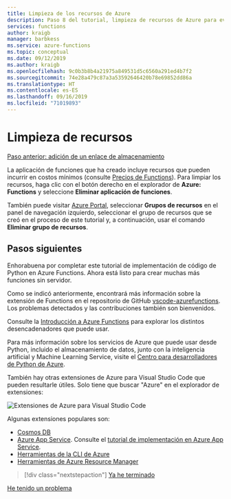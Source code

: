 ```yaml
---
title: Limpieza de los recursos de Azure
description: Paso 8 del tutorial, limpieza de recursos de Azure para evitar incurrir en cargos continuos.
services: functions
author: kraigb
manager: barbkess
ms.service: azure-functions
ms.topic: conceptual
ms.date: 09/12/2019
ms.author: kraigb
ms.openlocfilehash: 9c0b3b8b4a21975a849531d5c6560a291ed4b7f2
ms.sourcegitcommit: 74e28a479c87a3a53592646420b78e69852dd86a
ms.translationtype: HT
ms.contentlocale: es-ES
ms.lasthandoff: 09/16/2019
ms.locfileid: "71019893"
---
```

# <a name="clean-up-resources"></a>Limpieza de recursos

[Paso anterior: adición de un enlace de almacenamiento](tutorial-vs-code-serverless-python-07.md)

La aplicación de funciones que ha creado incluye recursos que pueden incurrir en costos mínimos (consulte [Precios de Functions](https://azure.microsoft.com/pricing/details/functions/)). Para limpiar los recursos, haga clic con el botón derecho en el explorador de **Azure: Functions** y seleccione **Eliminar aplicación de funciones**.

También puede visitar [Azure Portal](https://portal.azure.com), seleccionar **Grupos de recursos** en el panel de navegación izquierdo, seleccionar el grupo de recursos que se creó en el proceso de este tutorial y, a continuación, usar el comando **Eliminar grupo de recursos**.

## <a name="next-steps"></a>Pasos siguientes

Enhorabuena por completar este tutorial de implementación de código de Python en Azure Functions. Ahora está listo para crear muchas más funciones sin servidor.

Como se indicó anteriormente, encontrará más información sobre la extensión de Functions en el repositorio de GitHub [vscode-azurefunctions](https://github.com/Microsoft/vscode-azurefunctions). Los problemas detectados y las contribuciones también son bienvenidos.

Consulte la [Introducción a Azure Functions](/azure/azure-functions/functions-overview.md) para explorar los distintos desencadenadores que puede usar.

Para más información sobre los servicios de Azure que puede usar desde Python, incluido el almacenamiento de datos, junto con la inteligencia artificial y Machine Learning Service, visite el [Centro para desarrolladores de Python de Azure](/azure/python/?view=azure-python).

También hay otras extensiones de Azure para Visual Studio Code que pueden resultarle útiles. Solo tiene que buscar "Azure" en el explorador de extensiones:

![Extensiones de Azure para Visual Studio Code](media/tutorial-vs-code-serverless-python/azure-extensions.png)

Algunas extensiones populares son:

- [Cosmos DB](https://marketplace.visualstudio.com/items?itemName=ms-azuretools.vscode-cosmosdb)
- [Azure App Service](https://marketplace.visualstudio.com/items?itemName=ms-azuretools.vscode-azureappservice). Consulte el [tutorial de implementación en Azure App Service](tutorial-deploy-app-service-on-linux-01.md).
- [Herramientas de la CLI de Azure](https://marketplace.visualstudio.com/items?itemName=ms-vscode.azurecli)
- [Herramientas de Azure Resource Manager](https://marketplace.visualstudio.com/items?itemName=msazurermtools.azurerm-vscode-tools)

> [!div class="nextstepaction"]
> [Ya he terminado](https://docs.microsoft.com/python/azure/?view=azure-python)

[He tenido un problema](https://www.research.net/r/PWZWZ52?tutorial=vscode-functions-python&step=08-clean-up-resources)
